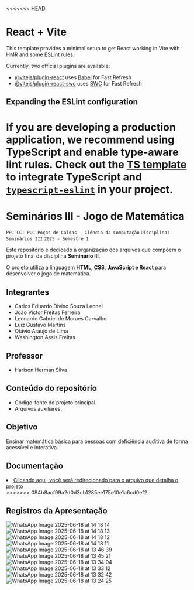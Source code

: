 <<<<<<< HEAD
# React + Vite

This template provides a minimal setup to get React working in Vite with HMR and some ESLint rules.

Currently, two official plugins are available:

- [@vitejs/plugin-react](https://github.com/vitejs/vite-plugin-react/blob/main/packages/plugin-react/README.md) uses [Babel](https://babeljs.io/) for Fast Refresh
- [@vitejs/plugin-react-swc](https://github.com/vitejs/vite-plugin-react-swc) uses [SWC](https://swc.rs/) for Fast Refresh

## Expanding the ESLint configuration

If you are developing a production application, we recommend using TypeScript and enable type-aware lint rules. Check out the [TS template](https://github.com/vitejs/vite/tree/main/packages/create-vite/template-react-ts) to integrate TypeScript and [`typescript-eslint`](https://typescript-eslint.io) in your project.
=======
# Seminários III - Jogo de Matemática

`PPC-CC: PUC Poços de Caldas - Ciência da Computação`
`Disciplina: Seminários III`
`2025 - Semestre 1`

Este repositório é dedicado à organização dos arquivos que compõem o projeto final da disciplina **Seminário III**.  

O projeto utiliza a linguagem **HTML, CSS, JavaScript e React** para desenvolver o jogo de matemática.

## Integrantes

- Carlos Eduardo Divino Souza Leonel
- João Victor Freitas Ferreira
- Leonardo Gabriel de Moraes Carvalho
- Luiz Gustavo Martins
- Otávio Araujo de Lima
- Washington Assis Freitas

## Professor

- Harison Herman Silva

## Conteúdo do repositório  

- Código-fonte do projeto principal.  
- Arquivos auxiliares.

## Objetivo  

Ensinar matemática básica para pessoas com deficiência auditiva de forma acessível e interativa. 

## Documentação

<li><a href="conteudo.md"> Clicando aqui, você será redirecionado para o arquivo que detalha o projeto</a></li>
>>>>>>> 084b8acf99a2d0d3cb1285ee175e10e1a6cd0ef2

## Registros da Apresentação

![WhatsApp Image 2025-06-18 at 14 18 14](https://github.com/user-attachments/assets/808f2815-e118-4c22-907e-21ac46b37677)
![WhatsApp Image 2025-06-18 at 14 18 13](https://github.com/user-attachments/assets/a1022f16-0848-4be7-ab1f-66af3b40cc2c)
![WhatsApp Image 2025-06-18 at 14 18 12](https://github.com/user-attachments/assets/de4fdd5c-aede-4f82-a6ab-de3f4ffd214e)
![WhatsApp Image 2025-06-18 at 14 18 11](https://github.com/user-attachments/assets/94d5ed66-1369-4430-82a4-41b19c1d8b63)
![WhatsApp Image 2025-06-18 at 13 46 39](https://github.com/user-attachments/assets/ebdaba24-e78b-43af-a044-3e251671c429)
![WhatsApp Image 2025-06-18 at 13 45 21](https://github.com/user-attachments/assets/25a57bf5-5078-4050-9fda-b1588f813fa1)
![WhatsApp Image 2025-06-18 at 13 34 04](https://github.com/user-attachments/assets/2615b68d-ac91-49c7-9433-7d9e1cc4b6e9)
![WhatsApp Image 2025-06-18 at 13 33 12](https://github.com/user-attachments/assets/800cbe16-a8ec-4b60-a494-f43dcb65d051)
![WhatsApp Image 2025-06-18 at 13 32 42](https://github.com/user-attachments/assets/fc6d9597-ebed-4359-889e-ddb2e1c764e6)
![WhatsApp Image 2025-06-18 at 13 24 25](https://github.com/user-attachments/assets/66c9e2ee-7823-4100-8be4-c45f67541094)










